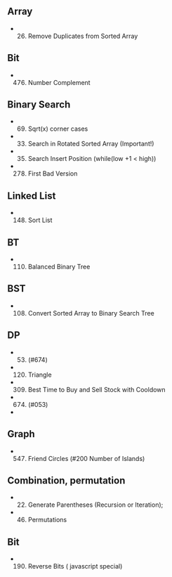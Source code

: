 ## Array 
  - 026. Remove Duplicates from Sorted Array

## Bit
  - 476. Number Complement

## Binary Search
  - 069. Sqrt(x)   corner cases
  - 033. Search in Rotated Sorted Array (Important!)
  - 035. Search Insert Position (while(low +1 < high))
  - 278. First Bad Version

## Linked List
  - 148. Sort List

## BT
  - 110. Balanced Binary Tree
  
## BST 
  - 108. Convert Sorted Array to Binary Search Tree

## DP
  - 053. (#674)
  - 120. Triangle
  - 309. Best Time to Buy and Sell Stock with Cooldown
  - 674. (#053)
  - 

## Graph
  - 547. Friend Circles   (#200 Number of Islands)

## Combination, permutation
  - 022. Generate Parentheses (Recursion or Iteration);
  - 046. Permutations

## Bit 
  - 190. Reverse Bits  ( javascript special)